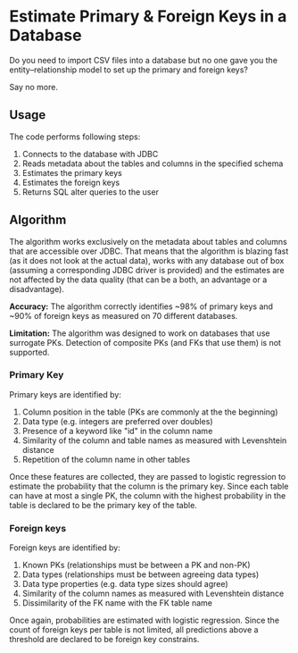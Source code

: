 # Estimate Primary & Foreign Keys in a Database

Do you need to import CSV files into a database but no one gave you the entity–relationship model to set up the primary and foreign keys?

Say no more.

## Usage
The code performs following steps:

 1. Connects to the database with JDBC 
 2. Reads metadata about the tables and columns in the specified schema 
 3. Estimates the primary keys
 4. Estimates the foreign keys
 5. Returns SQL alter queries to the user

## Algorithm
The algorithm works exclusively on the metadata about tables and columns that are accessible over JDBC. That means that the algorithm is blazing fast (as it does not look at the actual data), works with any database out of box (assuming a corresponding JDBC driver is provided) and the estimates are not affected by the data quality (that can be a both, an advantage or a disadvantage).

**Accuracy:** The algorithm correctly identifies ~98% of primary keys and ~90% of foreign keys as measured on 70 different databases.

**Limitation:** The algorithm was designed to work on databases that use surrogate PKs. Detection of composite PKs (and FKs that use them) is not supported. 

### Primary Key
Primary keys are identified by:

 1. Column position in the table (PKs are commonly at the the beginning)
 2. Data type (e.g. integers are preferred over doubles)
 3. Presence of a keyword like "id" in the column name
 4. Similarity of the column and table names as measured with Levenshtein distance
 5. Repetition of the column name in other tables

Once these features are collected, they are passed to logistic regression to estimate the probability that the column is the primary key. Since each table can have at most a single PK, the column with the highest probability in the table is declared to be the primary key of the table.

### Foreign keys
Foreign keys are identified by:

 1. Known PKs (relationships must be between a PK and non-PK)
 2. Data types (relationships must be between agreeing data types)
 3. Data type properties (e.g. data type sizes should agree) 
 4. Similarity of the column names as measured with Levenshtein distance
 5. Dissimilarity of the FK name with the FK table name 

Once again, probabilities are estimated with logistic regression. Since the count of foreign keys per table is not limited, all predictions above a threshold are declared to be foreign key constrains.
